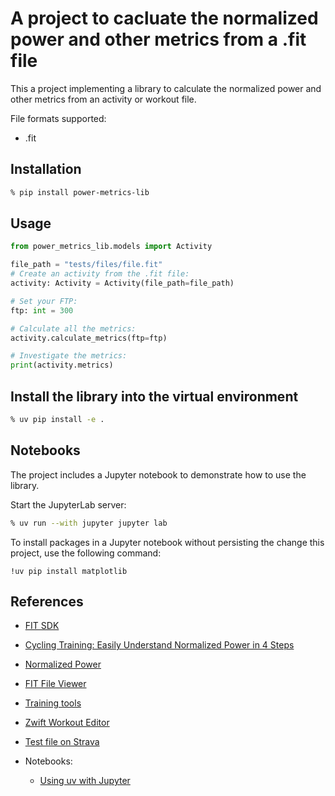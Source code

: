 # A project to cacluate the normalized power and other metrics from a .fit file

This a project implementing a library to calculate the normalized power and other metrics from an activity or workout file.

File formats supported:

- .fit

## Installation

```zsh
% pip install power-metrics-lib
```

## Usage

```python
from power_metrics_lib.models import Activity

file_path = "tests/files/file.fit"
# Create an activity from the .fit file:
activity: Activity = Activity(file_path=file_path)

# Set your FTP:
ftp: int = 300

# Calculate all the metrics:
activity.calculate_metrics(ftp=ftp)

# Investigate the metrics:
print(activity.metrics)
```
## Install the library into the virtual environment

```zsh
% uv pip install -e .
```
## Notebooks

The project includes a Jupyter notebook to demonstrate how to use the library.

Start the JupyterLab server:

```zsh
% uv run --with jupyter jupyter lab
```

To install packages in a Jupyter notebook without persisting the change this project, use the following command:

```notebook
!uv pip install matplotlib
```

## References

- [FIT SDK](https://www.thisisant.com/resources/fit/)
- [Cycling Training: Easily Understand Normalized Power in 4 Steps](https://jaylocycling.com/easily-understand-cycling-normalized-power/)
- [Normalized Power](https://www.trainingpeaks.com/blog/normalized-power/)
- [FIT File Viewer](https://www.fitfileviewer.com/)
- [Training tools](https://www.mapmytracks.com/tools/tss-calculator)
- [Zwift Workout Editor](https://www.zwiftworkout.com/)
- [Test file on Strava](https://www.strava.com/activities/12868899187)

- Notebooks:
  - [Using uv with Jupyter](https://docs.astral.sh/uv/guides/integration/jupyter/)

